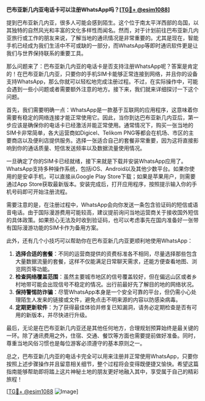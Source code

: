 **巴布亚新几内亚电话卡可以注册WhatsApp吗？[[TG💪+ @esim1088](https://t.me/s/esim1088)]**

提到巴布亚新几内亚，很多人可能会感到陌生。这个位于南太平洋西部的岛国，以其独特的自然风光和丰富的文化多样性而闻名。然而，对于计划前往巴布亚新几内亚旅行或工作的朋友来说，了解当地的通讯情况是非常重要的。尤其是现在，智能手机已经成为我们生活中不可或缺的一部分，而WhatsApp等即时通讯软件更是让我们与世界保持联系的重要工具。

那么问题来了：巴布亚新几内亚的电话卡是否支持注册WhatsApp呢？答案是肯定的！在巴布亚新几内亚，只要你的手机SIM卡能够正常连接到网络，并且你的设备支持WhatsApp，那么你就可以轻松地完成注册过程。不过，在实际操作中，可能会遇到一些小问题或者需要额外注意的地方。接下来，我们就来详细探讨一下这个问题。

首先，我们需要明确一点：WhatsApp是一款基于互联网的应用程序，这意味着你需要有稳定的网络连接才能正常使用它。因此，当你到达巴布亚新几内亚后，第一步应该是确保你的电话卡已经激活并能正常使用。通常情况下，购买一张当地的SIM卡非常简单，各大运营商如Digicel、Telikom PNG等都会在机场、市区的主要商店以及便利店提供服务。选择一张适合自己的套餐非常重要，因为这将直接影响到你的通话质量、短信发送频率以及数据流量使用情况。

一旦确定了你的SIM卡已经就绪，接下来就是下载并安装WhatsApp应用了。WhatsApp支持多种操作系统，包括iOS、Android以及其他少数平台。如果你使用的是安卓手机，可以直接从Google Play Store下载；如果是苹果用户，则需要通过App Store获取最新版本。安装完成后，打开应用程序，按照提示输入你的手机号码即可开始注册流程。

需要注意的是，在注册过程中，WhatsApp会向你发送一条包含验证码的短信或语音电话。由于国际漫游费用可能较高，建议提前询问当地运营商关于接收国外短信的具体政策。如果担心无法及时收到验证码，也可以考虑事先在国内准备好一张带有国际漫游功能的SIM卡作为备用方案。

此外，还有几个小技巧可以帮助你在巴布亚新几内亚更顺利地使用WhatsApp：

1. **选择合适的套餐**：不同的运营商提供的资费标准各不相同，尽量选择那些包含大量数据流量的套餐，这样不仅能满足日常聊天需求，还能方便查看地图、浏览网页等功能。
2. **检查网络覆盖范围**：虽然主要城市地区的信号覆盖较好，但在偏远山区或者乡村地带可能会出现信号不稳定的情况。出行前最好先了解目的地的网络状况。
3. **保持警惕防诈骗**：尽管WhatsApp本身是一个安全可靠的平台，但仍需小心处理陌生人发来的链接或文件，避免点击不明来源的内容以防感染病毒。
4. **定期更新软件**：为了获得最佳体验并修复已知漏洞，请务必定期检查是否有可用的新版本，并尽快进行升级。

最后，无论是在巴布亚新几内亚还是其他任何地方，合理规划预算始终是最关键的一环。除了通讯费用之外，住宿、交通、餐饮等方面也需要提前做好准备。同时，尊重当地风俗习惯也是每位游客必须遵守的基本原则之一。

总之，巴布亚新几内亚的电话卡完全可以用来注册并正常使用WhatsApp，只要你按照上述步骤操作并且留意相关细节，整个过程将会变得既便捷又愉快。希望这篇指南能够帮助即将踏上这片神秘土地的朋友更好地融入其中，享受属于自己的精彩旅程！

[[TG💪+ @esim1088](https://t.me/s/esim1088) ![Image](https://i.postimg.cc/4NQfJmqS/Snipaste-2025-05-13-00-14-12.png)]